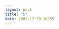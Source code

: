 ```yaml
---
layout: post
title: "5"
date: 2003-12-30-16:55
---
```


<div class="wrapper">
    <div class="h_iframe">
        <iframe style="padding:20px; src="https://glasscaked.github.io/strip/images/6.webm" frameborder="0" webkitallowfullscreen mozallowfullscreen allowfullscreen></iframe>
    </div>
</div>

